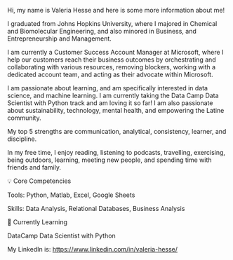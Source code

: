 Hi, my name is Valeria Hesse and here is some more information about me!

I graduated from Johns Hopkins University, where I majored in Chemical and Biomolecular Engineering, and also minored in Business, and Entrepreneurship and Management. 

I am currently a Customer Success Account Manager at Microsoft, where I help our customers reach their business outcomes by orchestrating and collaborating with various resources, removing blockers, working with a dedicated account team, and acting as their advocate within Microsoft. 

I am passionate about learning, and am specifically interested in data science, and machine learning. I am currently taking the Data Camp Data Scientist with Python track and am loving it so far! I am also passionate about sustainability, technology, mental health, and empowering the Latine community.

My top 5 strengths are communication, analytical, consistency, learner, and discipline. 

In my free time, I enjoy reading, listening to podcasts, travelling, exercising, being outdoors, learning, meeting new people, and spending time with friends and family.

💡 Core Competencies

Tools: Python, Matlab, Excel, Google Sheets

Skills: Data Analysis, Relational Databases, Business Analysis

📝 Currently Learning

DataCamp Data Scientist with Python

My LinkedIn is: https://www.linkedin.com/in/valeria-hesse/ 
